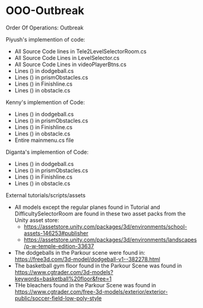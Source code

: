 # OOO-Outbreak
Order Of Operations: Outbreak



Piyush's implemention of code:
- All Source Code lines in Tele2LevelSelectorRoom.cs
- All Source Code Lines in LevelSelector.cs
- All Source Code Lines in videoPlayerBtns.cs
- Lines () in dodgeball.cs
- Lines () in prismObstacles.cs
- Lines () in Finishline.cs
- Lines () in obstacle.cs


Kenny's implemention of Code:
- Lines () in dodgeball.cs
- Lines () in prismObstacles.cs
- Lines () in Finishline.cs
- Lines () in obstacle.cs
- Entire mainmenu.cs file

Diganta's implemention of Code:
- Lines () in dodgeball.cs
- Lines () in prismObstacles.cs
- Lines () in Finishline.cs
- Lines () in obstacle.cs


External tutorials/scripts/assets
- All models except the regular planes found in Tutorial and DifficultySelectorRoom are found in these two asset packs from the Unity asset store:
    - https://assetstore.unity.com/packages/3d/environments/school-assets-146253#publisher
    - https://assetstore.unity.com/packages/3d/environments/landscapes/p-w-temple-edition-33637
- The dodgeballs in the Parkour scene were found in: https://free3d.com/3d-model/dodgeball-v1--382278.html
- The basketball gym floor found in the Parkour Scene was found in https://www.cgtrader.com/3d-models?keywords=basketball%20floor&free=1
- THe bleachers found in the Parkour Scene was found in https://www.cgtrader.com/free-3d-models/exterior/exterior-public/soccer-field-low-poly-style